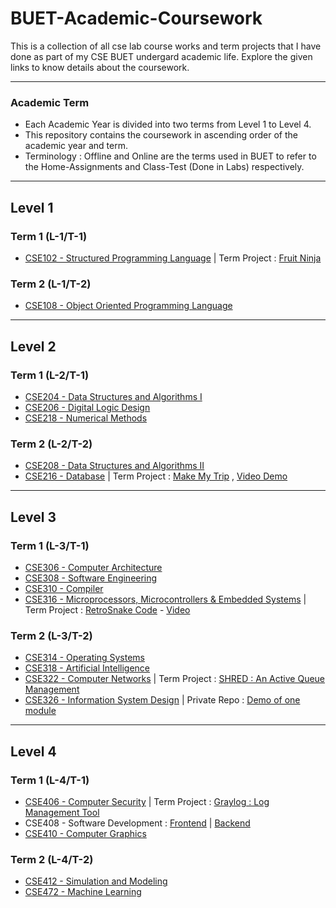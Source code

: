 # BUET-Academic-Coursework

This is a collection of all cse lab course works and term projects that I have done as part of my CSE BUET undergard academic life. Explore the given links to know details about the coursework. 

---

### Academic Term 
- Each Academic Year is divided into two terms from Level 1 to Level 4.
- This repository contains the coursework in ascending order of the academic year and term.
- Terminology : Offline and Online are the terms used in BUET to refer to the Home-Assignments and Class-Test (Done in Labs) respectively.

---

## Level 1

### Term 1 (L-1/T-1)

- [CSE102 - Structured Programming Language](https://github.com/SA011/CSE102) | Term Project : [Fruit Ninja](https://github.com/SA011/Fruit-Ninja)

### Term 2 (L-1/T-2)

- [CSE108 - Object Oriented Programming Language](https://github.com/SA011/CSE108)

---

## Level 2

### Term 1 (L-2/T-1)

- [CSE204 - Data Structures and Algorithms I](https://github.com/SA011/CSE204)
- [CSE206 - Digital Logic Design](https://github.com/SA011/CSE206)
- [CSE218 - Numerical Methods](https://github.com/SA011/CSE218)

### Term 2 (L-2/T-2)

- [CSE208 - Data Structures and Algorithms II](https://github.com/SA011/CSE208)
- [CSE216 - Database](https://github.com/SA011/CSE216) | Term Project : [Make My Trip](https://github.com/RedwanulKarim612/Make-My-Trip) , [Video Demo](https://drive.google.com/file/d/1ep-J3JAkjizsPBDWWe6HmQtvDMgn5bD-/view)

---

## Level 3

### Term 1 (L-3/T-1)

- [CSE306 - Computer Architecture](https://github.com/SA011/CSE306)
- [CSE308 - Software Engineering](https://github.com/SA011/CSE308)
- [CSE310 - Compiler](https://github.com/SA011/Compiler-310)
- [CSE316 - Microprocessors, Microcontrollers & Embedded Systems](https://github.com/SA011/CSE316) | Term Project : [RetroSnake Code](https://github.com/RedwanulKarim612/Retro-Snake) - [Video](https://www.youtube.com/watch?v=ReesaAqyTmY) 

### Term 2 (L-3/T-2)

- [CSE314 - Operating Systems](https://github.com/SA011/CSE314)
- [CSE318 - Artificial Intelligence](https://github.com/SA011/CSE318)
- [CSE322 - Computer Networks](https://github.com/SA011/CSE322) | Term Project : [SHRED : An Active Queue Management](https://github.com/SA011/CSE322/tree/master/NS2%20Project%20%3A%20SHRED%20-%20An%20Active%20Queue%20Management) 
- [CSE326 - Information System Design](https://github.com/ayeshathoi/ISD-326) | Private Repo : [Demo of one module](https://github.com/ezmata-101/ParkCar-Server) 

---

## Level 4

### Term 1 (L-4/T-1)

- [CSE406 - Computer Security](https://github.com/SA011/CSE406) | Term Project : [Graylog : Log Management Tool](https://github.com/SA011/CSE406/tree/master/Graylog%20%3A%20Log%20Management)
- CSE408 - Software Development : [Frontend](https://github.com/SA011/Dream-Sports-League-Frontend) | [Backend](https://github.com/SA011/Dream-Sports-League-Backend)
- [CSE410 - Computer Graphics](https://github.com/SA011/CSE410)

### Term 2 (L-4/T-2)

- [CSE412 - Simulation and Modeling](https://github.com/SA011/CSE412)
- [CSE472 - Machine Learning](https://github.com/SA011/CSE472) 
